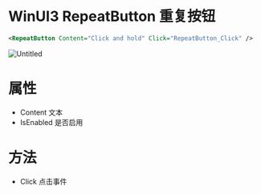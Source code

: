 # WinUI3 RepeatButton 重复按钮

```xml
<RepeatButton Content="Click and hold" Click="RepeatButton_Click" />
```

![Untitled](WinUI3%20RepeatButton%20%E9%87%8D%E5%A4%8D%E6%8C%89%E9%92%AE%2069e63064e5ae4315bea3c8d61dd5c880/Untitled.png)

# 属性

- Content 文本
- IsEnabled 是否启用

# 方法

- Click 点击事件
